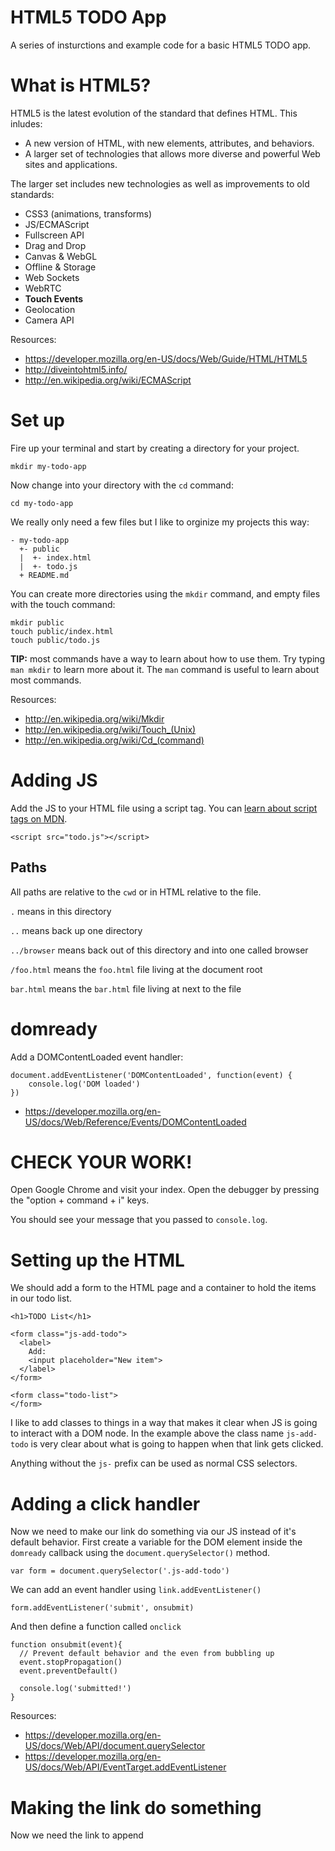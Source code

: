 
# HTML5 TODO App

A series of insturctions and example code for a basic HTML5 TODO app.

# What is HTML5?

HTML5 is the latest evolution of the standard that defines HTML. This inludes:

* A new version of HTML, with new elements, attributes, and behaviors.
* A larger set of technologies that allows more diverse and powerful Web sites and applications.

The larger set includes new technologies as well as improvements to old standards:

* CSS3 (animations, transforms)
* JS/ECMAScript
* Fullscreen API
* Drag and Drop
* Canvas & WebGL
* Offline & Storage
* Web Sockets
* WebRTC
* **Touch Events**
* Geolocation
* Camera API

Resources:

* https://developer.mozilla.org/en-US/docs/Web/Guide/HTML/HTML5
* http://diveintohtml5.info/
* http://en.wikipedia.org/wiki/ECMAScript

# Set up

Fire up your terminal and start by creating a directory for your project.

    mkdir my-todo-app

Now change into your directory with the `cd` command:

    cd my-todo-app

We really only need a few files but I like to orginize my projects this way:

    - my-todo-app
      +- public
      |  +- index.html
      |  +- todo.js
      + README.md

You can create more directories using the `mkdir` command, and empty files with the touch command:

    mkdir public
    touch public/index.html
    touch public/todo.js

**TIP:** most commands have a way to learn about how to use them. Try typing `man mkdir` to learn more about it. The `man` command is useful to learn about most commands.

Resources:

* http://en.wikipedia.org/wiki/Mkdir
* http://en.wikipedia.org/wiki/Touch_(Unix)
* http://en.wikipedia.org/wiki/Cd_(command)

# Adding JS

Add the JS to your HTML file using a script tag. You can [learn about script tags on MDN](https://developer.mozilla.org/en-US/docs/Web/HTML/Element/script).

    <script src="todo.js"></script>

## Paths

All paths are relative to the `cwd` or in HTML relative to the file.

`.` means in this directory

`..` means back up one directory

`../browser` means back out of this directory and into one called browser

`/foo.html` means the `foo.html` file living at the document root

`bar.html` means the `bar.html` file living at next to the file

# domready

Add a DOMContentLoaded event handler:

    document.addEventListener('DOMContentLoaded', function(event) {
        console.log('DOM loaded')
    })

* https://developer.mozilla.org/en-US/docs/Web/Reference/Events/DOMContentLoaded

# CHECK YOUR WORK!

Open Google Chrome and visit your index. Open the debugger by pressing the "option + command + i" keys.

You should see your message that you passed to `console.log`.

# Setting up the HTML

We should add a form to the HTML page and a container to hold the items in our todo list.

    <h1>TODO List</h1>

    <form class="js-add-todo">
      <label>
        Add:
        <input placeholder="New item">
      </label>
    </form>

    <form class="todo-list">
    </form>

I like to add classes to things in a way that makes it clear when JS is going to interact with a DOM node. In the example above the class name `js-add-todo` is very clear about what is going to happen when that link gets clicked.

Anything without the `js-` prefix can be used as normal CSS selectors.

# Adding a click handler

Now we need to make our link do something via our JS instead of it's default behavior. First create a variable for the DOM element inside the `domready` callback using the `document.querySelector()` method.

    var form = document.querySelector('.js-add-todo')

We can add an event handler using `link.addEventListener()`

    form.addEventListener('submit', onsubmit)

And then define a function called `onclick`

    function onsubmit(event){
      // Prevent default behavior and the even from bubbling up
      event.stopPropagation()
      event.preventDefault()

      console.log('submitted!')
    }


Resources:

* https://developer.mozilla.org/en-US/docs/Web/API/document.querySelector
* https://developer.mozilla.org/en-US/docs/Web/API/EventTarget.addEventListener

# Making the link do something

Now we need the link to append

